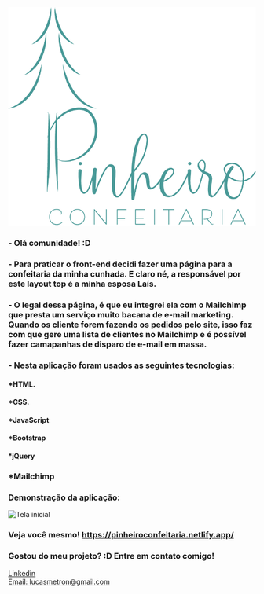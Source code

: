 <div align="center">
  <img src="./assets/images/greenlogo.png" alt="Logo Confeitaria">
  
</div>

### - Olá comunidade! :D

### - Para praticar o front-end decidi fazer uma página para a confeitaria da minha cunhada. E claro né, a responsável por este layout top é a minha esposa Laís.

### - O legal dessa página, é que eu integrei ela com o Mailchimp que presta um serviço muito bacana de e-mail marketing. Quando os cliente forem fazendo os pedidos pelo site, isso faz com que gere uma lista de clientes no Mailchimp e é possível fazer camapanhas de disparo de e-mail em massa.   

### - Nesta aplicação foram usados as seguintes tecnologias:

#### *HTML.
#### *CSS.
#### *JavaScript
#### *Bootstrap
#### *jQuery
### *Mailchimp

### Demonstração da aplicação:
![Tela inicial](./assets/gifs/confeitaria.gif)

### Veja você mesmo! https://pinheiroconfeitaria.netlify.app/

### Gostou do meu projeto? :D Entre em contato comigo! 
[Linkedin](https://www.linkedin.com/in/lucas-rosa-058683102/) <br/>
[Email: lucasmetron@gmail.com](mailto:lucasmetron@gmail.com)